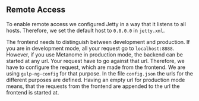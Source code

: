 ## Remote Access

To enable remote access we configured Jetty in a way that it listens to all hosts. 
Therefore, we set the default host to `0.0.0.0` in `jetty.xml`.

The frontend needs to distinguish between development and production.
If you are in development mode, all your request go to `localhost:8888`. 
However, if you use Metanome in production mode, the backend can be started at any url. 
Your request have to go against that url.
Therefore, we have to configure the request, which are made from the frontend. 
We are using `gulp-ng-config` for that purpose. 
In the file `config.json` the urls for the different purposes are defined.
Having an empty url for production mode means, that the requests from the frontend are appended to the url the frontend is started at.